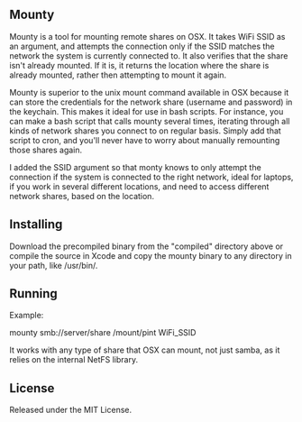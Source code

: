 ## Mounty

Mounty is a tool for mounting remote shares on OSX. It takes WiFi SSID as an argument, and attempts the connection only if the SSID matches the network the system is currently connected to. It also verifies that the share isn't already mounted. If it is, it returns the location where the share is already mounted, rather then attempting to mount it again.

Mounty is superior to the unix mount command available in OSX because it can store the credentials for the network share (username and password) in the keychain. This makes it ideal for use in bash scripts. For instance, you can make a bash script that calls mounty several times, iterating through all kinds of network shares you connect to on regular basis. Simply add that script to cron, and you'll never have to worry about manually remounting those shares again.

I added the SSID argument so that monty knows to only attempt the connection if the system is connected to the right network, ideal for laptops, if you work in several different locations, and need to access different network shares, based on the location.

## Installing

Download the precompiled binary from the "compiled" directory above or compile the source in Xcode and copy the mounty binary to any directory in your path, like /usr/bin/.

## Running

Example:

mounty smb://server/share /mount/pint WiFi_SSID

It works with any type of share that OSX can mount, not just samba, as it relies on the internal NetFS library.

## License

Released under the MIT License.